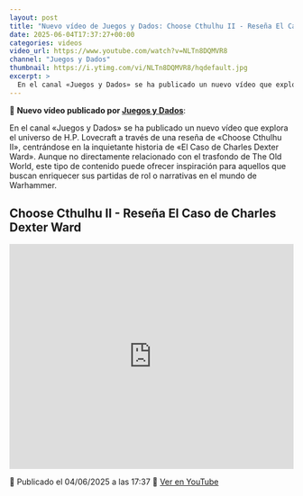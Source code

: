 ```yaml
---
layout: post
title: "Nuevo vídeo de Juegos y Dados: Choose Cthulhu II - Reseña El Caso de Charles Dexter Ward"
date: 2025-06-04T17:37:27+00:00
categories: videos
video_url: https://www.youtube.com/watch?v=NLTn8DQMVR8
channel: "Juegos y Dados"
thumbnail: https://i.ytimg.com/vi/NLTn8DQMVR8/hqdefault.jpg
excerpt: >
  En el canal «Juegos y Dados» se ha publicado un nuevo vídeo que explora el universo de H.P. Lovecraft a través de una reseña de «Choose Cthulhu II», centrándose en la inquietante historia de «El Caso de Charles Dexter Ward». Aunque no directamente relacionado con el trasfondo de The Old World, este tipo de contenido puede ofrecer inspiración para aquellos que buscan enriquecer sus partidas de rol o narrativas en el mundo de Warhammer.
---
```


🎥 **Nuevo vídeo publicado por [Juegos y Dados](https://www.youtube.com/channel/UCKYcuuzvrqrPobA1poIhOBw)**:

En el canal «Juegos y Dados» se ha publicado un nuevo vídeo que explora el universo de H.P. Lovecraft a través de una reseña de «Choose Cthulhu II», centrándose en la inquietante historia de «El Caso de Charles Dexter Ward». Aunque no directamente relacionado con el trasfondo de The Old World, este tipo de contenido puede ofrecer inspiración para aquellos que buscan enriquecer sus partidas de rol o narrativas en el mundo de Warhammer.

## Choose Cthulhu II - Reseña El Caso de Charles Dexter Ward

<iframe width="100%" height="400" src="https://www.youtube.com/embed/NLTn8DQMVR8" frameborder="0" allowfullscreen></iframe>

📅 Publicado el 04/06/2025 a las 17:37
🔗 [Ver en YouTube](https://www.youtube.com/watch?v=NLTn8DQMVR8)
